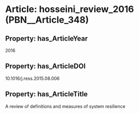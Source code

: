 # Article: __hosseini_review_2016__ (PBN__Article_348)

## Property: has_ArticleYear

2016

## Property: has_ArticleDOI

10.1016/j.ress.2015.08.006

## Property: has_ArticleTitle

A review of definitions and measures of system resilience

